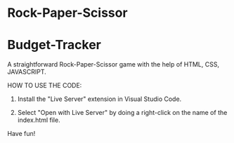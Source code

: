 # Rock-Paper-Scissor

# Budget-Tracker

A straightforward Rock-Paper-Scissor game with the help of HTML, CSS, JAVASCRIPT.

HOW TO USE THE CODE:

1. Install the "Live Server" extension in Visual Studio Code.

2. Select "Open with Live Server" by doing a right-click on the name of the index.html file.

Have fun!
